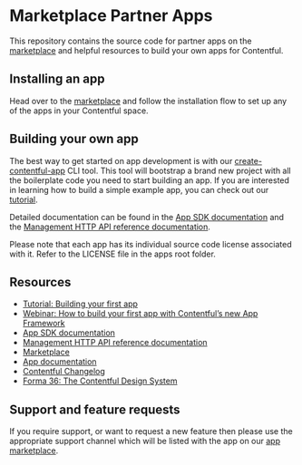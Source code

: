 # Marketplace Partner Apps
This repository contains the source code for partner apps on the [marketplace](https://www.contentful.com/marketplace/) and helpful resources to build your own apps for Contentful.

## Installing an app

Head over to the [marketplace](https://www.contentful.com/marketplace/) and follow the installation flow to set up any of the apps in your Contentful space.

## Building your own app

The best way to get started on app development is with our [create-contentful-app](https://github.com/contentful/create-contentful-app) CLI tool.
This tool will bootstrap a brand new project with all the boilerplate code you need to start building an app.
If you are interested in learning how to build a simple example app, you can check out our [tutorial](https://www.contentful.com/developers/docs/extensibility/apps/building-apps/).

Detailed documentation can be found in the [App SDK documentation](https://www.contentful.com/developers/docs/extensibility/ui-extensions/sdk-reference/) and the [Management HTTP API reference documentation](https://www.contentful.com/developers/docs/references/content-management-api/). 

Please note that each app has its individual source code license associated with it. Refer to the LICENSE file in the apps root folder.

## Resources

* [Tutorial: Building your first app](https://www.contentful.com/developers/docs/extensibility/apps/building-apps/)
* [Webinar: How to build your first app with Contentful’s new App Framework](https://www.contentful.com/resources/build-app-contentful-app-framework-webinar/)
* [App SDK documentation](https://www.contentful.com/developers/docs/extensibility/ui-extensions/sdk-reference/)
* [Management HTTP API reference documentation](https://www.contentful.com/developers/docs/references/content-management-api/)
* [Marketplace](https://www.contentful.com/marketplace/)
* [App documentation](https://www.contentful.com/developers/docs/extensibility/apps/)
* [Contentful Changelog](https://www.contentful.com/developers/changelog/)
* [Forma 36: The Contentful Design System](https://f36.contentful.com/)

## Support and feature requests
If you require support, or want to request a new feature then please
use the appropriate support channel which will be listed with the app on our [app
marketplace](https://www.contentful.com/marketplace/).
